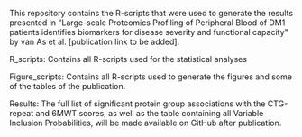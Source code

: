 This repository contains the R-scripts that were used to generate the results presented in "Large-scale Proteomics Profiling of Peripheral Blood of DM1 patients identifies biomarkers for disease severity and functional capacity" by van As et al. [publication link to be added]. 

R_scripts: Contains all R-scripts used for the statistical analyses

Figure_scripts: Contains all R-scripts used to generate the figures and some of the tables of the publication.  

Results: The full list of significant protein group associations with the CTG-repeat and 6MWT scores, as well as the table containing all Variable Inclusion Probabilities, will be made available on GitHub after publication. 
